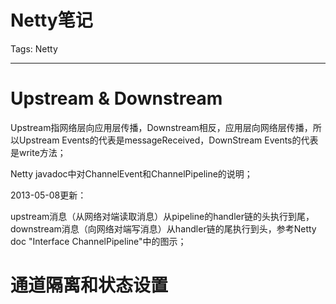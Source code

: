 # Netty笔记
Tags: Netty

------

# Upstream & Downstream

 
Upstream指网络层向应用层传播，Downstream相反，应用层向网络层传播，所以Upstream Events的代表是messageReceived，DownStream Events的代表是write方法；

Netty javadoc中对ChannelEvent和ChannelPipeline的说明；

 

2013-05-08更新：

upstream消息（从网络对端读取消息）从pipeline的handler链的头执行到尾，downstream消息（向网络对端写消息）从handler链的尾执行到头，参考Netty doc "Interface ChannelPipeline"中的图示；

 

# 通道隔离和状态设置